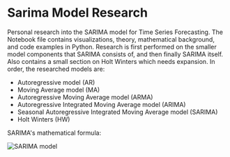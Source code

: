 # Sarima Model Research

Personal research into the SARIMA model for Time Series Forecasting. The Notebook file contains visualizations, theory, mathematical background, and code examples in Python. Research is first performed on the smaller model components that SARIMA consists of, and then finally SARIMA itself. Also contains a small section on Holt Winters which needs expansion. In order, the researched models are:

- Autoregressive model (AR)
- Moving Average model (MA)
- Autoregressive Moving Average model (ARMA)
- Autoregressive Integrated Moving Average model (ARIMA)
- Seasonal Autoregressive Integrated Moving Average model (SARIMA)
- Holt Winters (HW)

SARIMA's mathematical formula:

![SARIMA model](https://i.stack.imgur.com/NUA6V.png 'SARIMA model')
